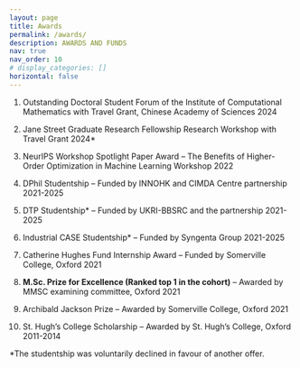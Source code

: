 ```yaml
---
layout: page
title: Awards
permalink: /awards/
description: AWARDS AND FUNDS
nav: true
nav_order: 10
# display_categories: []
horizontal: false
---
```


1. Outstanding Doctoral Student Forum of the Institute of Computational Mathematics with Travel Grant, Chinese Academy of Sciences  2024

2. Jane Street Graduate Research Fellowship Research Workshop with Travel Grant 2024*

3. NeurIPS Workshop Spotlight Paper Award – The Benefits of Higher-Order Optimization in Machine Learning Workshop 2022

4.	DPhil Studentship – Funded by INNOHK and CIMDA Centre partnership 2021-2025

5.	DTP Studentship* – Funded by UKRI-BBSRC and the partnership 2021-2025

6.	Industrial CASE Studentship* – Funded by Syngenta Group 2021-2025

7.	Catherine Hughes Fund Internship Award – Funded by Somerville College, Oxford 2021

8.	**M.Sc. Prize for Excellence (Ranked top 1 in the cohort)** – Awarded by MMSC examining committee, Oxford 2021

9.	Archibald Jackson Prize – Awarded by Somerville College, Oxford 2021

10.	St. Hugh’s College Scholarship – Awarded by St. Hugh’s College, Oxford 2011-2014
    

*The studentship was voluntarily declined in favour of another offer.

